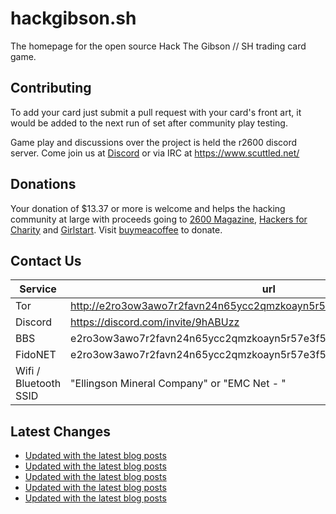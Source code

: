 # hackgibson.sh
The homepage for the open source Hack The Gibson // SH trading card game.


## Contributing

To add your card just submit a pull request with your card's front art, it would be added to the next run of set after community play testing.

Game play and discussions over the project is held the r2600 discord server. Come join us at [Discord](https://discord.com/invite/9hABUzz) or via IRC at https://www.scuttled.net/


## Donations

Your donation of $13.37 or more is welcome and helps the hacking community at large with proceeds going to [2600 Magazine](https://2600.com/), [Hackers for Charity](https://hackersforcharity.org) and [Girlstart](https://girlstart.org).  Visit [buymeacoffee](https://www.buymeacoffee.com/hackgibson.sh) to donate.


## Contact Us

Service | url
-|-
Tor | http://e2ro3ow3awo7r2favn24n65ycc2qmzkoayn5r57e3f56nvjwdcgg32ad.onion
Discord | https://discord.com/invite/9hABUzz
BBS | e2ro3ow3awo7r2favn24n65ycc2qmzkoayn5r57e3f56nvjwdcgg32ad.onion:23
FidoNET | e2ro3ow3awo7r2favn24n65ycc2qmzkoayn5r57e3f56nvjwdcgg32ad.onion:24554
Wifi / Bluetooth SSID | "Ellingson Mineral Company" or "EMC Net - <fidonet address>"

## Latest Changes
<!-- BLOG-POST-LIST:START -->
- [Updated with the latest blog posts](https://github.com/DFW2600/hackgibson.sh/commit/478b0e42797e009fb2fd3480ea9324aeb4009781)
- [Updated with the latest blog posts](https://github.com/DFW2600/hackgibson.sh/commit/f6f0ca4a864bf6a6267de4e9cb790b358dea8ff0)
- [Updated with the latest blog posts](https://github.com/DFW2600/hackgibson.sh/commit/90b27f91c36f8dc2f4d9d49d747b6552d6b19657)
- [Updated with the latest blog posts](https://github.com/DFW2600/hackgibson.sh/commit/c37f1508587e989bee70a2a70ce245ac2b7a2615)
- [Updated with the latest blog posts](https://github.com/DFW2600/hackgibson.sh/commit/99d23e7c093cdf420ad1779ecf4c43507f0024c3)
<!-- BLOG-POST-LIST:END -->
